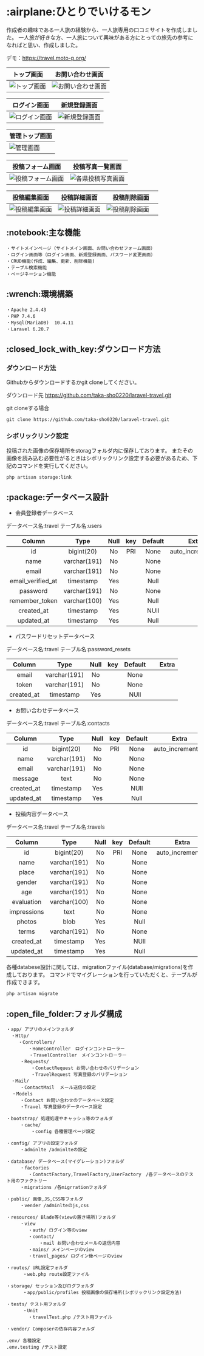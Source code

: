 
# \:airplane:ひとりでいけるモン
作成者の趣味である一人旅の経験から、一人旅専用の口コミサイトを作成しました。
一人旅が好きな方、一人旅について興味がある方にとっての旅先の参考になればと思い、作成しました。

デモ：https://travel.moto-p.org/

|        トップ画面                |            お問い合わせ画面               |
|---------------------------------|------------------------------------------|
|  ![トップ画面](read_img/main.png) | ![お問い合わせ画面](read_img/contact.png) |


|        ログイン画面                   |           新規登録画面               |
|--------------------------------------|-------------------------------------|
|  ![ログイン画面](read_img/login.png)  | ![新規登録画面](read_img/sign.png)   |


|         管理トップ画面              |
|------------------------------------|
|  ![管理画面](read_img/admin.png)   |


|             投稿フォーム画面            |             投稿写真一覧画面            |
|----------------------------------------|---------------------------------------|
|  ![投稿フォーム画面](read_img/form.png) | ![各県投稿写真画面](read_img/photo.png) |


|         投稿編集画面                    |           投稿詳細画面                |             投稿削除画面　　         |
|----------------------------------------|--------------------------------------|-------------------------------------|
|  ![投稿編集画面](read_img/edit.png)     |   ![投稿詳細画面](read_img/detail.png) |  ![投稿削除画面](read_img/delite.png)|



## \:notebook:主な機能
```
・サイトメインページ（サイトメイン画面、お問い合わせフォーム画面）
・ログイン画面等（ログイン画面、新規登録画面、パスワード変更画面）
・CRUD機能(作成、編集、更新、削除機能)
・テーブル検索機能
・ページネーション機能
```

## \:wrench:環境構築
```
・Apache 2.4.43
・PHP 7.4.6
・Mysql(MariaDB)  10.4.11 
・Laravel 6.20.7
```

## \:closed_lock_with_key:ダウンロード方法

### ダウンロード方法

Githubからダウンロードするかgit cloneしてください。

ダウンロード先
https://github.com/taka-sho0220/laravel-travel.git

git cloneする場合
```
git clone https://github.com/taka-sho0220/laravel-travel.git
```
### シボリックリンク設定

投稿された画像の保存場所をstoragフォルダ内に保存しております。
またその画像を読み込む必要性がるときはシボリックリンク設定する必要があるため、下記のコマンドを実行してください。
```
php artisan storage:link
```

## \:package:データベース設計


- 会員登録者データベース

データベース名:travel
テーブル名:users

|       Column      |     Type     | Null  | key | Default |　   Extra    |
| :---------------: | :----------: | :---: |:---:| :-----: | :----------: |   
| id                | bigint(20)   | No    | PRI | None    |auto_increment|
| name              | varchar(191) | No    |     | None    |              |
| email             | varchar(191) | No    |     | None    |              |
| email_verified_at | timestamp    | Yes   |     | Null    |              |
| password          | varchar(191) | No    |     | None    |              |
| remember_token    | varchar(100) | Yes   |     | Null    |              |
| created_at        | timestamp    | Yes   |     | NUll    |              |
| updated_at        | timestamp    | Yes   |     | Null    |              |


- パスワードリセットデータベース

データベース名:travel
テーブル名:password_resets

|   Column   |     Type     | Null  | key | Default |　  Extra     |
| :--------: | :----------: | :---: |:---:|  :---:  | :----------: |   
| email      | varchar(191) | No    |     | None    |              |
| token      | varchar(191) | No    |     | None    |              |
| created_at | timestamp    | Yes   |     | NUll    |              |


- お問い合わせデータベース

データベース名:travel
テーブル名:contacts

|   Column   |     Type    | Null  | key | Default |　  Extra     |
| :--------: | :---------: | :---: |:---:|  :---:  | :----------: |   
| id         | bigint(20)  | No    | PRI | None    |auto_increment|
| name       | varchar(191)| No    |     | None    |              |
| email      | varchar(191)| No    |     | None    |              |
| message    | text        | No    |     | None    |              |
| created_at | timestamp   | Yes   |     | NUll    |              |
| updated_at | timestamp   | Yes   |     | Null    |              |


- 投稿内容データベース

データベース名:travel
テーブル名:travels

|   Column    |     Type     | Null  | key | Default |　  Extra     |
| :---------: | :----------: | :---: |:---:|  :---:  | :----------: |   
| id          | bigint(20)   | No    | PRI | None    |auto_increment|
| name        | varchar(191) | No    |     | None    |              |
| place       | varchar(191) | No    |     | None    |              |
| gender      | varchar(191) | No    |     | None    |              |
| age         | varchar(191) | No    |     | None    |              |
| evaluation  | varchar(100) | No    |     | None    |              |
| impressions | text         | No    |     | None    |              |
| photos      | blob         | Yes   |     | Null    |              |
| terms       | varchar(191) | No    |     | None    |              |
| created_at  | timestamp    | Yes   |     | NUll    |              |
| updated_at  | timestamp    | Yes   |     | Null    |              |



各種databese設計に関しては、migrationファイル(database/migrations)を作成しております。
コマンドでマイグレーションを行っていただくと、テーブルが作成できます。

```
php artisan migrate
```

## \:open_file_folder:フォルダ構成
```
・app/ アプリのメインフォルダ
　・Http/
 　　・Controllers/
   　　　・HomeController　ログインコントローラー
     　　・TravelController　メインコントローラー
     ・Requests/
         ・ContactRequest お問い合わせのバリデーション
         ・TravelRequest 写真登録のバリデーション
　・Mail/
     ・ContactMail  メール送信の設定
  ・Models
     ・Contact お問い合わせのデータベース設定
     ・Travel 写真登録のデータベース設定
     
・bootstrap/ 処理処理やキャッシュ等のフォルダ
     ・cache/
         ・config 各種管理ページ設定
         
・config/ アプリの設定フォルダ
     ・adminlte /adminlteの設定
     
・database/ データベース(マイグレーション)フォルダ
     ・factories 
        ・ContactFactory,TravelFactory,UserFactory　/各データベースのテスト用のファクトリー
     ・migrations /各migrrationフォルダ
     
・public/ 画像,JS,CSS等フォルダ
     ・vender /adminlteのjs,css
     
・resources/ Blade等(viewの置き場所)フォルダ
     ・view
        ・auth/ ログイン等のview
        ・contact/
            ・mail お問い合わせメールの送信内容
        ・mains/ メインページのview
        ・travel_pages/ ログイン後ページのview
        
・routes/ URL設定フォルダ
      ・web.php route設定ファイル
      
・storage/ セッション及びログフォルダ
      ・app/public/profiles 投稿画像の保存場所(シボリックリンク設定方法)

・tests/ テスト用フォルダ
      ・Unit
        ・travelTest.php /テスト用ファイル

・vendor/ Composerの依存内容フォルダ

.env/ 各種設定
.env.testing /テスト設定

```
